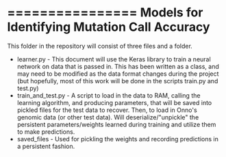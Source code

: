 ================
Models for Identifying Mutation Call Accuracy
================

This folder in the repository will consist of three files and a folder.

- learner.py - This document will use the Keras library to train a neural
  network on data that is passed in. This has been written as a class, and may
  need to be modified as the data format changes during the project (but hopefully,
  most of this work will be done in the scripts train.py and test.py)
- train_and_test.py - A script to load in the data to RAM, calling the 
  learning algorithm, and producing parameters, that will be saved into pickled files for the test data to recover. Then, to load in Onno's genomic data (or other test data). Will deserialize/"unpickle" the persistent parameters/weights learned during training and utilize them to make predictions.
- saved_files - Used for pickling the weights and recording predictions in a persistent fashion.
